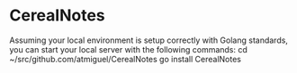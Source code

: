 # CerealNotes

Assuming your local environment is setup correctly with Golang standards, you can start your local server with the following commands:
cd ~/src/github.com/atmiguel/CerealNotes
go install
CerealNotes
